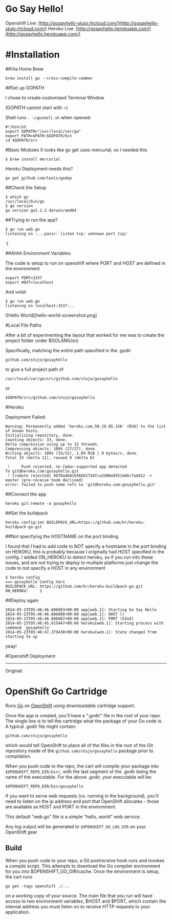 Go Say Hello!
==============
Openshift Live: [http://gosayhello-stujo.rhcloud.com/](http://gosayhello-stujo.rhcloud.com/)
Heroku Live: [http://gosayhello.herokuapp.com/](http://gosayhello.herokuapp.com/)


#Installation
==============

##Via Home Brew

    brew install go --cross-compile-common

##Set up GOPATH

I chose to create customized Terminal Window

(GOPATH cannot start with ~)

Shell runs ```. ~/goshell.sh``` when opened:

    #!/bin/sh
    export GOPATH="/usr/local/var/go"
    export PATH=$PATH:$GOPATH/bin
    cd $GOPATH/src

#Basic Modules
It looks like go get uses mercurial, so I needed this

    $ brew install mercurial

Heroku Deployment needs this?

    go get github.com/tools/godep

##Check the Setup

    $ which go
    /usr/local/bin/go
    $ go version
    go version go1.2.2 darwin/amd64


##Trying to run the app?

    $ go run web.go
    listening on :...panic: listen tcp: unknown port tcp/

:(

##Ahhh Environment Variables

The code is setup to run on openshift where PORT and HOST are defined in the environment

    export PORT=3337
    export HOST=localhost

And voila!

    $ go run web.go 
    listening on localhost:3337...

![Hello World][hello-world-screenshot.png]

#Local File Paths

After a bit of experimenting the layout that worked for me was to create the project folder
under $GOLANG/src

Specifically, matching the entire path specified in the .godir

```github.com/stujo/gosayhello```

to give a full project path of

```/usr/local/var/go/src/github.com/stujo/gosayhello```

or

```$GOPATH/src/github.com/stujo/gosayhello```


#Heroku

Deployment Failed:

    Warning: Permanently added 'heroku.com,50.19.85.156' (RSA) to the list of known hosts.
    Initializing repository, done.
    Counting objects: 33, done.
    Delta compression using up to 32 threads.
    Compressing objects: 100% (27/27), done.
    Writing objects: 100% (33/33), 1.69 MiB | 0 bytes/s, done.
    Total 33 (delta 11), reused 0 (delta 0)

     !     Push rejected, no Cedar-supported app detected
    To git@heroku.com:gosayhello.git
     ! [remote rejected] 0470adb8cb56b62754fca2d06e8551e66cfae812 -> master (pre-receive hook declined)
    error: failed to push some refs to 'git@heroku.com:gosayhello.git'


##Connect the app

    heroku git:remote -a gosayhello

##Set the buildpack

    heroku config:set BUILDPACK_URL=https://github.com/kr/heroku-buildpack-go.git

##Not specifying the HOSTNAME on the port binding

I found that I had to add code to NOT specify a hostname in the port binding on HEROKU,
this is probably because I originally had HOST specified in the config. I added ON_HEROKU
to detect heroku, so if you run into these issues, and are not trying to deploy to
multiple platforms just change the code to not specify a HOST in any environment

    $ heroku config
    === gosayhello Config Vars
    BUILDPACK_URL: https://github.com/kr/heroku-buildpack-go.git
    ON_HEROKU:     1

##Deploy again

    2014-05-23T05:46:46.686083+00:00 app[web.1]: Starting Go Say Hello
    2014-05-23T05:46:46.686086+00:00 app[web.1]: HOST ()
    2014-05-23T05:46:46.686087+00:00 app[web.1]: PORT (5414)
    2014-05-23T05:46:45.615447+00:00 heroku[web.1]: Starting process with command `gosayhello`
    2014-05-23T05:46:47.379438+00:00 heroku[web.1]: State changed from starting to up

yeay!


#Openshift Deployment







------------------------


Original:

OpenShift Go Cartridge
======================

Runs [Go](http://golang.org) on [OpenShift](https://openshift.redhat.com/app/login) using downloadable cartridge support. 

Once the app is created, you'll have a ".godir" file in the root of your repo. The single line is to tell the cartridge what the package of your Go code is.  A typical .godir file might contain:

    github.com/stujo/gosayhello

which would tell OpenShift to place all of the files in the root of the Git repository inside of the <code>github.com/stujo/gosayhello</code> package prior to compilation.

When you push code to the repo, the cart will compile your package into <code>$OPENSHIFT_REPO_DIR/bin/</code>, with the last segment of the .godir being the name of the executable.  For the above .godir, your executable will be:

    $OPENSHIFT_REPO_DIR/bin/gosayhello

If you want to serve web requests (vs. running in the background), you'll need to listen on the ip address and port that OpenShift allocates - those are available as HOST and PORT in the environment.

This default "web.go" file is a simple "hello, world" web service. 

Any log output will be generated to <code>$OPENSHIFT_GO_LOG_DIR</code> on your OpenShift gear


Build
-----

When you push code to your repo, a Git postreceive hook runs and invokes a compile script.  This attempts to download the Go compiler environment for you into $OPENSHIFT_GO_DIR/cache.  Once the environment is setup, the cart runs

    go get -tags openshift ./...

on a working copy of your source. 
The main file that you run will have access to two environment variables, $HOST and $PORT, which contain the internal address you must listen on to receive HTTP requests to your application.

